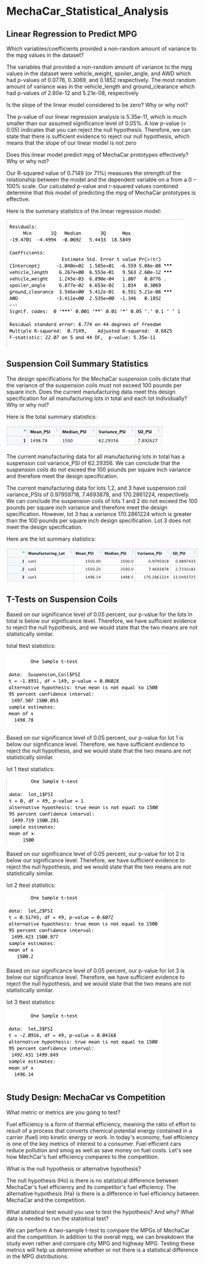 # MechaCar_Statistical_Analysis

## Linear Regression to Predict MPG

Which variables/coefficients provided a non-random amount of variance to the mpg values in the dataset?

The variables that provided a non-random amount of variance to the mpg values in the dataset were vehicle_weight, spoiler_angle, and AWD which had p-values of 0.0776, 0.3069, and 0.1852 respectively.  The most random amount of variance was in the vehicle_length and ground_clearance which had p-values of 2.60e-12 and 5.21e-08, respectively

Is the slope of the linear model considered to be zero? Why or why not?

The p-value of our linear regression analysis is 5.35e-11, which is much smaller than our assumed significance level of 0.05%. A low p-value (< 0.05) indicates that you can reject the null hypothesis. Therefore, we can state that there is sufficient evidence to reject our null hypothesis, which means that the slope of our linear model is not zero

Does this linear model predict mpg of MechaCar prototypes effectively? Why or why not?

Our R-squared value of 0.7149 (or 71%) measures the strength of the relationship between the model and the dependent variable on a from a 0 – 100% scale. Our calculated p-value and r-squared values combined determine that this model of predicting the mpg of MechaCar prototypes is effective.

Here is the summary statistics of the linear regression model:

![linear_regression](pictures/Linear_Regression_Summary.png)

## Suspension Coil Summary Statistics

The design specifications for the MechaCar suspension coils dictate that the variance of the suspension coils must not exceed 100 pounds per square inch. Does the current manufacturing data meet this design specification for all manufacturing lots in total and each lot individually? Why or why not?

Here is the total summary statistics:

![total_summary](pictures/Total_summary.png)

The current manufacturing data for all manufacturing lots in total has a suspension coil variance_PSI of 62.29356. We can conclude that the suspension coils do not exceed the 100 pounds per square inch variance and therefore meet the design specification.

The current manufacturing data for lots 1,2, and 3 have suspension coil variance_PSIs of 0.97959718, 7.4693878, and 170.2861224, respectively. We can conclude the suspension coils of lots 1 and 2 do not exceed the 100 pounds per square inch variance and therefore meet the design specification. However, lot 3 has a variance 170.2861224 which is greater than the 100 pounds per square inch design specification. Lot 3 does not meet the design specification.

Here are the lot summary statistics:

![lot_summary](pictures/Lot_summary.png)

## T-Tests on Suspension Coils

Based on our significance level of 0.05 percent, our p-value for the lots in total is below our significance level. Therefore, we have sufficient evidence to reject the null hypothesis, and we would state that the two means are not statistically similar.

total ttest statistics:

![total_ttest](pictures/Total_ttest.png)

Based on our significance level of 0.05 percent, our p-value for lot 1 is below our significance level. Therefore, we have sufficient evidence to reject the null hypothesis, and we would state that the two means are not statistically similar.

lot 1 ttest statistics:

![lot1_ttest](pictures/Lot1_ttest.png)

Based on our significance level of 0.05 percent, our p-value for lot 2  is below our significance level. Therefore, we have sufficient evidence to reject the null hypothesis, and we would state that the two means are not statistically similar.

lot 2 ttest statistics:

![lot2_ttest](pictures/Lot2_ttest.png)

Based on our significance level of 0.05 percent, our p-value for lot 3 is below our significance level. Therefore, we have sufficient evidence to reject the null hypothesis, and we would state that the two means are not statistically similar.

lot 3 ttest statistics:

![lot3_ttest](pictures/Lot3_ttest.png)


## Study Design: MechaCar vs Competition

What metric or metrics are you going to test?

Fuel efficiency is a form of thermal efficiency, meaning the ratio of effort to result of a process that converts chemical potential energy contained in a carrier (fuel) into kinetic energy or work. In today's economy, fuel efficiency is one of the key metrics of interest to a consumer. Fuel efficient cars reduce pollution and smog as well as save money on fuel costs. Let's see how MechCar's fuel efficiency compares to the competition.

What is the null hypothesis or alternative hypothesis?

The null hypothesis (Ho) is there is no statistical difference between MechaCar's fuel efficiency and its competitor's fuel efficiency. The alternative hypothesis (Ha) is there is a difference in fuel efficiency between MechaCar and the competition.

What statistical test would you use to test the hypothesis? And why?
What data is needed to run the statistical test?

We can perform A two-sample t-test to compare the MPGs of MechaCar and the competition. In addition to the overall mpg, we can breakdown the study even rather and compare city MPG and highway MPG. Testing these metrics will help us determine whether or not there is a statistical difference in the MPG distributions.
